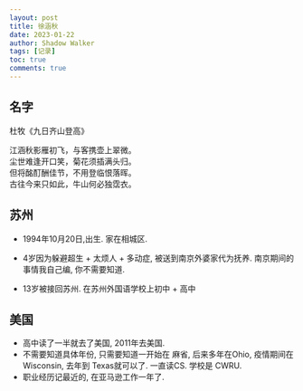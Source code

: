 ```yaml
---
layout: post
title: 徐涵秋
date: 2023-01-22
author: Shadow Walker
tags: [记录]
toc: true
comments: true
---
```



## 名字

杜牧《九日齐山登高》  

江涵秋影雁初飞，与客携壶上翠微。   
尘世难逢开口笑，菊花须插满头归。   
但将酩酊酬佳节，不用登临恨落晖。   
古往今来只如此，牛山何必独霑衣。  


## 苏州

- 1994年10月20日,出生. 家在相城区. 

- 4岁因为躲避超生 + 太烦人 + 多动症, 被送到南京外婆家代为抚养.  南京期间的事情我自己编, 你不需要知道. 

- 13岁被接回苏州. 在苏州外国语学校上初中 + 高中

## 美国

- 高中读了一半就去了美国, 2011年去美国. 
- 不需要知道具体年份, 只需要知道一开始在 麻省, 后来多年在Ohio, 疫情期间在 Wisconsin, 去年到 Texas就可以了. 一直读CS.  学校是 CWRU. 
- 职业经历记最近的, 在亚马逊工作一年了. 




